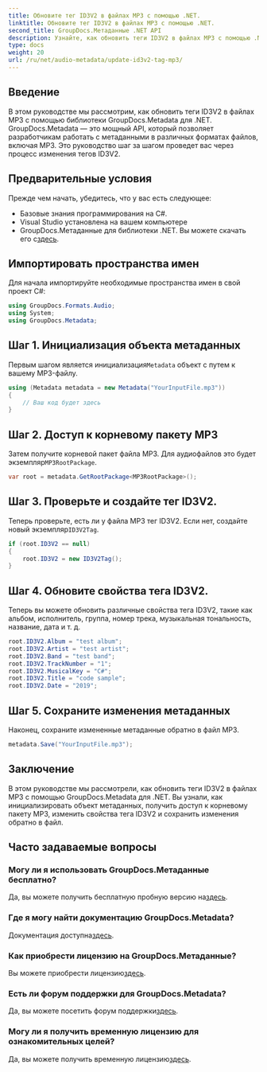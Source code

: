 ```yaml
---
title: Обновите тег ID3V2 в файлах MP3 с помощью .NET.
linktitle: Обновите тег ID3V2 в файлах MP3 с помощью .NET.
second_title: GroupDocs.Метаданные .NET API
description: Узнайте, как обновить теги ID3V2 в файлах MP3 с помощью .NET с GroupDocs.Metadata для эффективного управления файлами.
type: docs
weight: 20
url: /ru/net/audio-metadata/update-id3v2-tag-mp3/
---
```

## Введение
В этом руководстве мы рассмотрим, как обновить теги ID3V2 в файлах MP3 с помощью библиотеки GroupDocs.Metadata для .NET. GroupDocs.Metadata — это мощный API, который позволяет разработчикам работать с метаданными в различных форматах файлов, включая MP3. Это руководство шаг за шагом проведет вас через процесс изменения тегов ID3V2.
## Предварительные условия
Прежде чем начать, убедитесь, что у вас есть следующее:
- Базовые знания программирования на C#.
- Visual Studio установлена на вашем компьютере
-  GroupDocs.Метаданные для библиотеки .NET. Вы можете скачать его с[здесь](https://releases.groupdocs.com/metadata/net/).

## Импортировать пространства имен
Для начала импортируйте необходимые пространства имен в свой проект C#:
```csharp
using GroupDocs.Formats.Audio;
using System;
using GroupDocs.Metadata;
```
## Шаг 1. Инициализация объекта метаданных
 Первым шагом является инициализация`Metadata` объект с путем к вашему MP3-файлу.
```csharp
using (Metadata metadata = new Metadata("YourInputFile.mp3"))
{
    // Ваш код будет здесь
}
```
## Шаг 2. Доступ к корневому пакету MP3
 Затем получите корневой пакет файла MP3. Для аудиофайлов это будет экземпляр`MP3RootPackage`.
```csharp
var root = metadata.GetRootPackage<MP3RootPackage>();
```
## Шаг 3. Проверьте и создайте тег ID3V2.
 Теперь проверьте, есть ли у файла MP3 тег ID3V2. Если нет, создайте новый экземпляр`ID3V2Tag`.
```csharp
if (root.ID3V2 == null)
{
    root.ID3V2 = new ID3V2Tag();
}
```
## Шаг 4. Обновите свойства тега ID3V2.
Теперь вы можете обновить различные свойства тега ID3V2, такие как альбом, исполнитель, группа, номер трека, музыкальная тональность, название, дата и т. д.
```csharp
root.ID3V2.Album = "test album";
root.ID3V2.Artist = "test artist";
root.ID3V2.Band = "test band";
root.ID3V2.TrackNumber = "1";
root.ID3V2.MusicalKey = "C#";
root.ID3V2.Title = "code sample";
root.ID3V2.Date = "2019";
```
## Шаг 5. Сохраните изменения метаданных
Наконец, сохраните измененные метаданные обратно в файл MP3.
```csharp
metadata.Save("YourInputFile.mp3");
```

## Заключение
В этом руководстве мы рассмотрели, как обновить теги ID3V2 в файлах MP3 с помощью GroupDocs.Metadata для .NET. Вы узнали, как инициализировать объект метаданных, получить доступ к корневому пакету MP3, изменить свойства тега ID3V2 и сохранить изменения обратно в файл.

## Часто задаваемые вопросы
### Могу ли я использовать GroupDocs.Метаданные бесплатно?
 Да, вы можете получить бесплатную пробную версию на[здесь](https://releases.groupdocs.com/).
### Где я могу найти документацию GroupDocs.Metadata?
 Документация доступна[здесь](https://reference.groupdocs.com/metadata/net/).
### Как приобрести лицензию на GroupDocs.Метаданные?
 Вы можете приобрести лицензию[здесь](https://purchase.groupdocs.com/buy).
### Есть ли форум поддержки для GroupDocs.Metadata?
 Да, вы можете посетить форум поддержки[здесь](https://forum.groupdocs.com/c/metadata/14).
### Могу ли я получить временную лицензию для ознакомительных целей?
 Да, вы можете получить временную лицензию[здесь](https://purchase.groupdocs.com/temporary-license/).